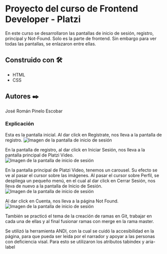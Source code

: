 # Proyecto del curso de Frontend Developer - Platzi

En este curso se desarrollaron las pantallas de inicio de sesión, registro, principal y Not-Found. Solo es la parte de frontend. Sin embargo para ver todas las pantallas, se enlazaron entre ellas.


## Construido con 🛠️

* HTML
* CSS


## Autores ✒️

José Román Pinelo Escobar


### Explicación

Esta es la pantalla inicial. Al dar click en Regístrate, nos lleva a la pantalla de registro.
![Imagen de la pantalla de inicio de sesión](https://github.com/RomanPinelo/video-vistas/blob/master/assets/inicio-sesion.jpg?raw=true)

En la pantalla de registro, al dar click en Iniciar Sesión, nos lleva a la pantalla principal de Platzi Video.
![Imagen de la pantalla de inicio de sesión](assets/registro.jpg)

En la pantalla principal de Platzi Video, tenemos un carousel. Su efecto se ve al pasar el cursor sobre las imágenes. Al pasar el cursor sobre Perfil, se despliega un pequeño menú, en el cual al dar click en Cerrar Sesión, nos lleva de nuevo a la pantalla de Inicio de Sesión.
![Imagen de la pantalla de inicio de sesión](assets/principal.jpg)

Al dar click en Cuenta, nos lleva a la página Not Found.
![Imagen de la pantalla de inicio de sesión](assets/not-found.jpg)


También se practicó el tema de la creación de ramas en Git, trabajar en cada una de ellas y al final fusionar ramas con merge en la rama master.

Se utilizó la herramienta ANDI, con la cual se cuidó la accesibilidad en la página, para que pueda ser leída por el narrador y apoyar a las personas con deficiencia visal. Para esto se utilizaron los atributos tabindex y aria-label